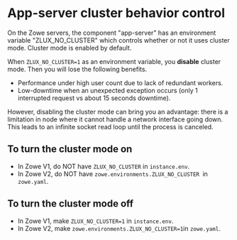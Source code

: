 # App-server cluster behavior control

On the Zowe servers, the component "app-server" has an environment variable "ZLUX_NO_CLUSTER" which controls whether or not it uses cluster mode. Cluster mode is enabled by default.

When `ZLUX_NO_CLUSTER=1` as an environment variable, you **disable** cluster mode. Then you will lose the following benefits.

- Performance under high user count due to lack of redundant workers.
- Low-downtime when an unexpected exception occurs (only 1 interrupted request vs about 15 seconds downtime).

However, disabling the cluster mode can bring you an advantage: there is a limitation in node where it cannot handle a network interface going down. This leads to an infinite socket read loop until the process is canceled.

## To turn the cluster mode on

- In Zowe V1, do NOT have `ZLUX_NO_CLUSTER` in `instance.env`.
- In Zowe V2, do NOT have `zowe.environments.ZLUX_NO_CLUSTER `in `zowe.yaml`.

## To turn the cluster mode off

- In Zowe V1, make `ZLUX_NO_CLUSTER=1` in `instance.env`.
- In Zowe V2, make `zowe.environments.ZLUX_NO_CLUSTER=1`in `zowe.yaml`.

